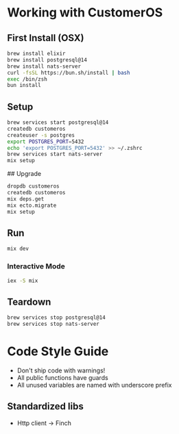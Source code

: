 # Working with CustomerOS

## First Install (OSX)

```bash
brew install elixir
brew install postgresql@14
brew install nats-server
curl -fsSL https://bun.sh/install | bash
exec /bin/zsh
bun install
```

## Setup

```bash
brew services start postgresql@14
createdb customeros
createuser -s postgres
export POSTGRES_PORT=5432
echo 'export POSTGRES_PORT=5432' >> ~/.zshrc
brew services start nats-server
mix setup
```

## Upgrade

```bash
dropdb customeros
createdb customeros
mix deps.get
mix ecto.migrate
mix setup
```

## Run

```bash
mix dev
```

### Interactive Mode

```bash
iex -S mix
```

## Teardown

```bash
brew services stop postgresql@14
brew services stop nats-server
```

# Code Style Guide

- Don't ship code with warnings!
- All public functions have guards
- All unused variables are named with underscore prefix

## Standardized libs

- Http client -> Finch
